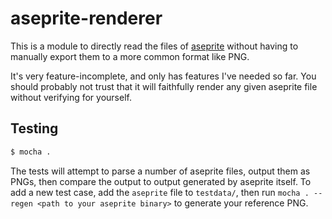 # aseprite-renderer

This is a module to directly read the files of [aseprite](https://www.aseprite.org/) without having to manually export them to a more common format like PNG.

It's very feature-incomplete, and only has features I've needed so far.
You should probably not trust that it will faithfully render any given
aseprite file without verifying for yourself.

## Testing

```bash
$ mocha .
```

The tests will attempt to parse a number of aseprite files, output them as PNGs,
then compare the output to output generated by aseprite itself.
To add a new test case, add the `aseprite` file to `testdata/`, then run
`mocha . --regen <path to your aseprite binary>` to generate your reference PNG.
